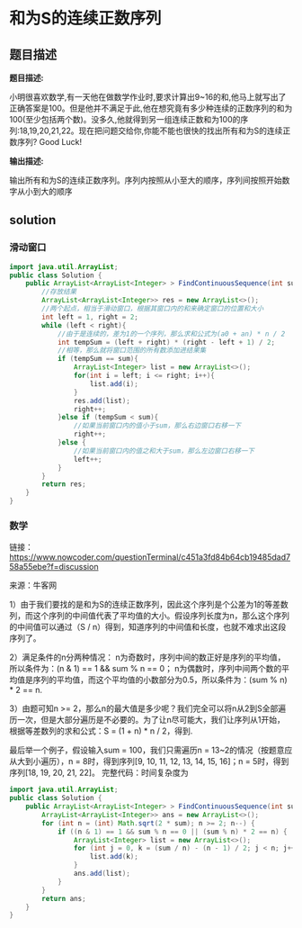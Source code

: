# 和为S的连续正数序列

## 题目描述

**题目描述:**

小明很喜欢数学,有一天他在做数学作业时,要求计算出9~16的和,他马上就写出了正确答案是100。但是他并不满足于此,他在想究竟有多少种连续的正数序列的和为100(至少包括两个数)。没多久,他就得到另一组连续正数和为100的序列:18,19,20,21,22。现在把问题交给你,你能不能也很快的找出所有和为S的连续正数序列? Good Luck!

**输出描述:**

输出所有和为S的连续正数序列。序列内按照从小至大的顺序，序列间按照开始数字从小到大的顺序

## solution

### 滑动窗口

```java
import java.util.ArrayList;
public class Solution {
    public ArrayList<ArrayList<Integer> > FindContinuousSequence(int sum) {
        //存放结果
        ArrayList<ArrayList<Integer>> res = new ArrayList<>();
        //两个起点，相当于滑动窗口，根据其窗口内的和来确定窗口的位置和大小
        int left = 1, right = 2;
        while (left < right){
            //由于是连续的，差为1的一个序列，那么求和公式为(a0 + an) * n / 2
            int tempSum = (left + right) * (right - left + 1) / 2;
            //相等，那么就将窗口范围的所有数添加进结果集
            if (tempSum == sum){
                ArrayList<Integer> list = new ArrayList<>();
                for(int i = left; i <= right; i++){
                    list.add(i);
                }
                res.add(list);
                right++;
            }else if (tempSum < sum){
                //如果当前窗口内的值小于sum，那么右边窗口右移一下
                right++;
            }else {
                //如果当前窗口内的值之和大于sum，那么左边窗口右移一下
                left++;
            }
        }
        return res;
    }
}
```

### 数学

链接：<https://www.nowcoder.com/questionTerminal/c451a3fd84b64cb19485dad758a55ebe?f=discussion>

来源：牛客网

1）由于我们要找的是和为S的连续正数序列，因此这个序列是个公差为1的等差数列，而这个序列的中间值代表了平均值的大小。假设序列长度为n，那么这个序列的中间值可以通过（S / n）得到，知道序列的中间值和长度，也就不难求出这段序列了。

2）满足条件的n分两种情况：
n为奇数时，序列中间的数正好是序列的平均值，所以条件为：(n & 1) == 1 && sum % n == 0；
n为偶数时，序列中间两个数的平均值是序列的平均值，而这个平均值的小数部分为0.5，所以条件为：(sum % n) * 2 == n.

3）由题可知n >= 2，那么n的最大值是多少呢？我们完全可以将n从2到S全部遍历一次，但是大部分遍历是不必要的。为了让n尽可能大，我们让序列从1开始，
根据等差数列的求和公式：S = (1 + n) * n / 2，得到.

最后举一个例子，假设输入sum = 100，我们只需遍历n = 13~2的情况（按题意应从大到小遍历），n = 8时，得到序列[9, 10, 11, 12, 13, 14, 15, 16]；n  = 5时，得到序列[18, 19, 20, 21, 22]。
完整代码：时间复杂度为

```java
import java.util.ArrayList;
public class Solution {
    public ArrayList<ArrayList<Integer> > FindContinuousSequence(int sum) {
        ArrayList<ArrayList<Integer>> ans = new ArrayList<>();
        for (int n = (int) Math.sqrt(2 * sum); n >= 2; n--) {
            if ((n & 1) == 1 && sum % n == 0 || (sum % n) * 2 == n) {
                ArrayList<Integer> list = new ArrayList<>();
                for (int j = 0, k = (sum / n) - (n - 1) / 2; j < n; j++, k++) {
                    list.add(k);
                }
                ans.add(list);
            }
        }
        return ans;
    }
}
```